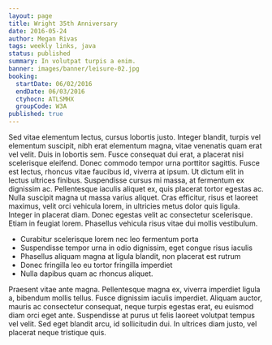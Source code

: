 ```yaml
---
layout: page
title: Wright 35th Anniversary
date: 2016-05-24
author: Megan Rivas
tags: weekly links, java
status: published
summary: In volutpat turpis a enim.
banner: images/banner/leisure-02.jpg
booking:
  startDate: 06/02/2016
  endDate: 06/03/2016
  ctyhocn: ATLSMHX
  groupCode: W3A
published: true
---
```

Sed vitae elementum lectus, cursus lobortis justo. Integer blandit, turpis vel elementum suscipit, nibh erat elementum magna, vitae venenatis quam erat vel velit. Duis in lobortis sem. Fusce consequat dui erat, a placerat nisi scelerisque eleifend. Donec commodo tempor urna porttitor sagittis. Fusce est lectus, rhoncus vitae faucibus id, viverra at ipsum. Ut dictum elit in lectus ultrices finibus. Suspendisse cursus mi massa, at fermentum ex dignissim ac. Pellentesque iaculis aliquet ex, quis placerat tortor egestas ac. Nulla suscipit magna ut massa varius aliquet. Cras efficitur, risus et laoreet maximus, velit orci vehicula lorem, in ultricies metus dolor quis ligula. Integer in placerat diam. Donec egestas velit ac consectetur scelerisque. Etiam in feugiat lorem. Phasellus vehicula risus vitae dui mollis vestibulum.

* Curabitur scelerisque lorem nec leo fermentum porta
* Suspendisse tempor urna in odio dignissim, eget congue risus iaculis
* Phasellus aliquam magna at ligula blandit, non placerat est rutrum
* Donec fringilla leo eu tortor fringilla imperdiet
* Nulla dapibus quam ac rhoncus aliquet.

Praesent vitae ante magna. Pellentesque magna ex, viverra imperdiet ligula a, bibendum mollis tellus. Fusce dignissim iaculis imperdiet. Aliquam auctor, mauris ac consectetur consequat, neque turpis egestas erat, eu euismod diam orci eget ante. Suspendisse at purus ut felis laoreet volutpat tempus vel velit. Sed eget blandit arcu, id sollicitudin dui. In ultrices diam justo, vel placerat neque tristique quis.
